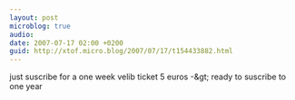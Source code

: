 ```yaml
---
layout: post
microblog: true
audio: 
date: 2007-07-17 02:00 +0200
guid: http://xtof.micro.blog/2007/07/17/t154433882.html
---
```

just suscribe for a one week velib ticket 5 euros -&amp;gt; ready to suscribe to one year
